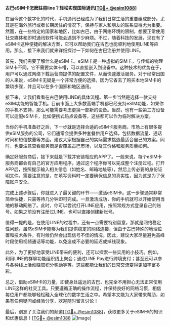 **古巴eSIM卡怎麽註冊line？轻松实现国际通讯[[TG💪+ @esim1088](https://t.me/s/esim1088)]**

在当今这个数字化的时代，手机通讯已经成为了我们日常生活的重要组成部分。尤其是在海外旅行或者长期居住的情况下，保持与家人和朋友的联系显得尤为重要。然而，在一些特定的国家和地区，比如古巴，由于网络环境的限制，想要正常使用社交媒体和即时通讯软件可能会遇到不少麻烦。不过，随着科技的发展，现在有了eSIM卡这种便捷的解决方案，它可以帮助我们在古巴也能顺利地使用LINE等应用。那么，接下来我们就来详细探讨一下如何在古巴注册并使用LINE。

首先，我们需要了解什么是eSIM卡。eSIM卡是一种虚拟的SIM卡，与传统的物理SIM卡不同，它不需要实体卡槽，可以直接嵌入到设备中。这种技术的优势在于，用户可以通过网络下载运营商提供的配置文件，从而快速激活服务。对于经常出国的人来说，eSIM卡无疑是一个非常方便的选择，因为它省去了购买本地SIM卡的繁琐步骤，并且可以在多个国家和地区通用。

接下来，让我们看看在古巴使用LINE的具体流程。第一步当然是选择一款支持eSIM功能的智能手机。目前市面上大多数高端手机都已经支持eSIM功能，如果你的手机不支持，那么可能需要考虑更换一部新的设备。当然，也有一些第三方设备可以适配eSIM卡，比如便携式热点设备等，这些都可以作为临时解决方案。

当你的手机准备好之后，下一步就是选择合适的eSIM卡服务商。市场上有很多提供eSIM服务的公司，它们通常会提供多种套餐供用户选择，包括数据流量、通话时间和短信数量等方面。建议大家根据自己的实际需求挑选最适合自己的方案。同时，也要注意查看服务商是否覆盖古巴市场，以及其价格和服务质量如何。

确定好服务商后，接下来就是下载并安装相应的APP了。一般来说，每个eSIM卡服务商都会有自己的官方应用程序，通过这个程序你可以完成整个注册过程。打开APP后，按照提示输入相关信息（如姓名、邮箱地址等），然后上传必要的身份证明文件。需要注意的是，在填写资料时一定要确保信息的真实性，因为这是为了保障账户安全。

完成上述步骤后，你就进入了最关键的环节——激活eSIM卡。这一步骤通常非常简单快捷，只需等待几分钟即可完成。一旦激活成功，你的手机就可以开始使用当地的移动网络了。此时，你可以尝试打开LINE应用，按照常规方式登录自己的账号。如果之前没有注册过LINE，也可以直接创建新账号。

值得一提的是，在使用LINE的过程中，还有一点需要特别留意，那就是网络稳定性问题。虽然eSIM卡能够为我们提供稳定的网络连接，但由于古巴特殊的地理位置和技术条件，有时候仍然会出现信号不佳的情况。因此，建议大家尽量避免高峰时段使用视频通话等功能，以免造成不必要的延迟或掉线现象。

此外，为了更好地享受LINE带来的便利，还可以探索一些实用的小技巧。例如，利用LINE的群聊功能组织线上聚会；通过LINE Pay进行跨境支付；甚至还可以参与各种线上活动赚取积分奖励等等。这些都能让我们的日常交流变得更加丰富多彩。

总之，借助eSIM卡的力量，即使身处遥远的古巴，也完全不用担心无法正常使用LINE这样的社交工具。只要遵循正确的操作流程，并保持良好的网络习惯，相信每位用户都能够轻松融入全球化的数字生活之中。希望本文能为大家带来帮助，如果有任何疑问或经验分享，欢迎随时留言讨论！

最后，别忘了关注我们的频道[[TG💪+ @esim1088](https://t.me/s/esim1088)]，获取更多关于eSIM卡的知识和优惠信息！[[TG💪+ @esim1088](https://t.me/s/esim1088) ![Image](https://i.postimg.cc/4NQfJmqS/Snipaste-2025-05-13-00-14-12.png)]